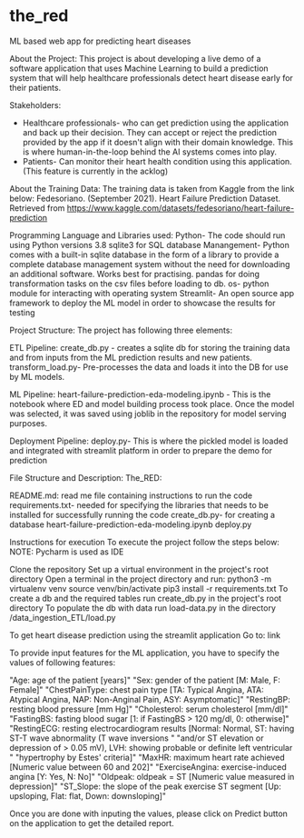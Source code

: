 # the_red
ML based web app for predicting heart diseases

About the Project:
This project is about developing a live demo of a software application that uses Machine Learning to build a prediction system that will help healthcare professionals detect heart disease early for their patients.

Stakeholders:
- Healthcare professionals- who can get prediction using the application and back up their decision. They can accept or reject the prediction provided by the app if it doesn't align with their domain knowledge. This is where human-in-the-loop behind the AI systems comes into play. 
- Patients- Can monitor their heart health condition using this application. (This feature is currently in the acklog)

About the Training Data:
The training data is taken from Kaggle from the link below:
Fedesoriano. (September 2021). Heart Failure Prediction Dataset. Retrieved from
https://www.kaggle.com/datasets/fedesoriano/heart-failure-prediction

Programming Language and Libraries used:
Python- The code should run using Python versions 3.8
sqlite3 for SQL database Manangement- Python comes with a built-in sqlite database in the form of a library to provide a complete database management system without the need for downloading an additional software. Works best for practising.
pandas for doing transformation tasks on the csv files before loading to db.
os- python module for interacting with operating system
Streamlit- An open source app framework to deploy the ML model in order to showcase the results for testing

Project Structure:
The project has following three elements:

ETL Pipeline:
create_db.py - creates a sqlite db for storing the training data and from inputs from the ML prediction results and new patients.
transform_load.py- Pre-processes the data and loads it into the DB for use by ML models.

ML Pipeline:
heart-failure-prediction-eda-modeling.ipynb - This is the notebook where ED and model building process took place. Once the model was selected, it was saved using joblib in the repository for model serving purposes. 

Deployment Pipeline:
deploy.py- This is where the pickled model is loaded and integrated with streamlit platform in order to prepare the demo for prediction

File Structure and Description:
The_RED:

README.md: read me file containing instructions to run the code 
requirements.txt- needed for specifying the libraries that needs to be installed for successfully running the code
create_db.py- for creating a database
heart-failure-prediction-eda-modeling.ipynb
deploy.py


Instructions for execution
To execute the project follow the steps below: NOTE: Pycharm is used as IDE

Clone the repository
Set up a virtual environment in the project's root directory
Open a terminal in the project directory and run:
python3 -m virtualenv venv
source venv/bin/activate
pip3 install -r requirements.txt
To create a db and the required tables run create_db.py in the project's root directory
To populate the db with data run load-data.py in the directory /data_ingestion_ETL/load.py

To get heart disease prediction using the streamlit application
Go to: link

To provide input features for the ML application, you have to specify the values of following features:

"Age: age of the patient [years]"
"Sex: gender of the patient [M: Male, F: Female]"
"ChestPainType: chest pain type [TA: Typical Angina, ATA: Atypical Angina, NAP: Non-Anginal Pain, ASY: Asymptomatic]"
"RestingBP: resting blood pressure [mm Hg]"
"Cholesterol: serum cholesterol [mm/dl]"
"FastingBS: fasting blood sugar [1: if FastingBS > 120 mg/dl, 0: otherwise]"
"RestingECG: resting electrocardiogram results [Normal: Normal, ST: having ST-T wave abnormality (T wave inversions "
                "and/or ST elevation or depression of > 0.05 mV), LVH: showing probable or definite left ventricular "
                "hypertrophy by Estes' criteria]"
"MaxHR: maximum heart rate achieved [Numeric value between 60 and 202]"
"ExerciseAngina: exercise-induced angina [Y: Yes, N: No]"
"Oldpeak: oldpeak = ST [Numeric value measured in depression]"
"ST_Slope: the slope of the peak exercise ST segment [Up: upsloping, Flat: flat, Down: downsloping]"


Once you are done with inputing the values, please click on Predict button on the application to get the detailed report.
